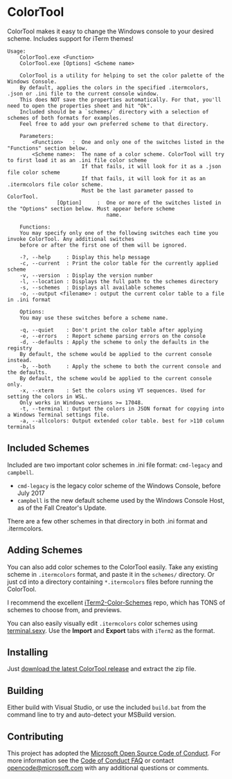 # ColorTool

ColorTool makes it easy to change the Windows console to your desired scheme. Includes support for iTerm themes!

```plain
Usage:
    ColorTool.exe <Function>
    ColorTool.exe [Options] <Scheme name>
    
    ColorTool is a utility for helping to set the color palette of the Windows Console.
    By default, applies the colors in the specified .itermcolors, .json or .ini file to the current console window.
    This does NOT save the properties automatically. For that, you'll need to open the properties sheet and hit "Ok".
    Included should be a `schemes/` directory with a selection of schemes of both formats for examples.
    Feel free to add your own preferred scheme to that directory.
    
    Parameters:
        <Function>   :  One and only one of the switches listed in the "Functions" section below.
        <Scheme name>:  The name of a color scheme. ColorTool will try to first load it as an .ini file color scheme
                        If that fails, it will look for it as a .json file color scheme
                        If that fails, it will look for it as an .itermcolors file color scheme.
                        Must be the last parameter passed to ColorTool.
                [Option]     :  One or more of the switches listed in the "Options" section below. Must appear before scheme
                                name.
    
    Functions:
    You may specify only one of the following switches each time you invoke ColorTool. Any additional switches
    before or after the first one of them will be ignored.
    
    -?, --help     : Display this help message
    -c, --current  : Print the color table for the currently applied scheme
    -v, --version  : Display the version number
    -l, --location : Displays the full path to the schemes directory
    -s, --schemes  : Displays all available schemes
    -o, --output <filename> : output the current color table to a file in .ini format
    
    Options:
    You may use these switches before a scheme name.
    
    -q, --quiet    : Don't print the color table after applying
    -e, --errors   : Report scheme parsing errors on the console
    -d, --defaults : Apply the scheme to only the defaults in the registry
    By default, the scheme would be applied to the current console instead.
    -b, --both     : Apply the scheme to both the current console and the defaults.
    By default, the scheme would be applied to the current console only.
    -x, --xterm    : Set the colors using VT sequences. Used for setting the colors in WSL.
    Only works in Windows versions >= 17048.
    -t, --terminal : Output the colors in JSON format for copying into a Windows Terminal settings file.
    -a, --allcolors: Output extended color table. best for >110 column terminals
```

## Included Schemes

Included are two important color schemes in .ini file format: `cmd-legacy` and `campbell`.

* `cmd-legacy` is the legacy color scheme of the Windows Console, before July 2017
* `campbell` is the new default scheme used by the Windows Console Host, as of the Fall Creator's Update.

There are a few other schemes in that directory in both .ini format and .itermcolors.

## Adding Schemes

You can also add color schemes to the ColorTool easily. Take any existing scheme in `.itermcolors` format, and paste it in the `schemes/` directory. Or just cd into a directory containing `*.itermcolors` files before running the ColorTool.

I recommend the excellent [iTerm2-Color-Schemes](https://github.com/mbadolato/iTerm2-Color-Schemes) repo, which has TONS of schemes to choose from, and previews.

You can also easily visually edit `.itermcolors` color schemes using [terminal.sexy](https://terminal.sexy). Use the **Import** and **Export** tabs with `iTerm2` as the format.

## Installing

Just [download the latest ColorTool release](https://github.com/microsoft/terminal/releases/tag/1904.29002) and extract the zip file.

## Building

Either build with Visual Studio, or use the included `build.bat` from the command line to try and auto-detect your MSBuild version.

## Contributing

This project has adopted the [Microsoft Open Source Code of Conduct](https://opensource.microsoft.com/codeofconduct/). For more information see the [Code of Conduct FAQ](https://opensource.microsoft.com/codeofconduct/faq/) or contact [opencode@microsoft.com](mailto:opencode@microsoft.com) with any additional questions or comments.

